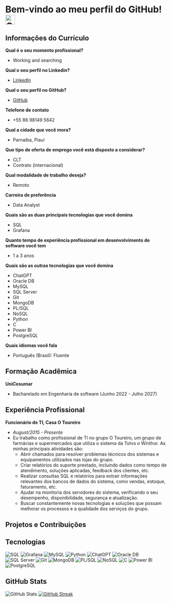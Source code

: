 # Bem-vindo ao meu perfil do GitHub! <img src="https://github.githubassets.com/images/modules/logos_page/GitHub-Mark.png" alt="GitHub Cat" width="30"/>


## Informações do Currículo

**Qual é o seu momento profissional?**
- Working and searching

**Qual o seu perfil no Linkedin?**
- [LinkedIn](https://www.linkedin.com/in/matheus-costa-05093b254)

**Qual o seu perfil no GitHub?**
- [GitHub](https://github.com/matheusphb)

**Telefone de contato**
- +55 86 98149 5642

**Qual a cidade que você mora?**
- Parnaíba, Piauí

**Que tipo de oferta de emprego você está disposto a considerar?**
- CLT
- Contrato (internacional)

**Qual modalidade de trabalho deseja?**
- Remoto

**Carreira de preferência**
- Data Analyst

**Quais são as duas principais tecnologias que você domina**
- SQL
- Grafana

**Quanto tempo de experiência profissional em desenvolvimento de software você tem**
- 1 a 3 anos

**Quais são as outras tecnologias que você domina**
- ChatGPT
- Oracle DB
- MySQL
- SQL Server
- Git
- MongoDB
- PL/SQL
- NoSQL
- Python
- C
- Power BI
- PostgreSQL

**Quais idiomas você fala**
- Português (Brasil): Fluente

## Formação Acadêmica

**UniCesumar**
- Bacharelado em Engenharia de software (Junho 2022 - Julho 2027)

## Experiência Profissional

**Funcionário de TI, Casa O Toureiro**
- *August/2015 - Presente*
- Eu trabalho como profissional de TI no grupo O Toureiro, um grupo de farmácias e supermercados que utiliza o sistema da Totvs o Winthor. As minhas principais atividades são:
  - Abrir chamados para resolver problemas técnicos dos sistemas e equipamentos utilizados nas lojas do grupo.
  - Criar relatórios do suporte prestado, incluindo dados como tempo de atendimento, soluções aplicadas, feedback dos clientes, etc.
  - Realizar consultas SQL e relatórios para extrair informações relevantes dos bancos de dados do sistema, como vendas, estoque, faturamento, etc.
  - Ajudar na monitoria dos servidores do sistema, verificando o seu desempenho, disponibilidade, segurança e atualização.
  - Buscar constantemente novas tecnologias e soluções que possam melhorar os processos e a qualidade dos serviços do grupo.

## Projetos e Contribuições


## Tecnologias

![SQL](https://img.shields.io/badge/SQL-%23007ACC.svg?style=flat&logo=microsoft-sql-server&logoColor=white)
![Grafana](https://img.shields.io/badge/Grafana-%23F46800.svg?style=flat&logo=grafana&logoColor=white)
![MySQL](https://img.shields.io/badge/MySQL-%234479A1.svg?style=flat&logo=mysql&logoColor=white)
![Python](https://img.shields.io/badge/Python-%233776AB.svg?style=flat&logo=python&logoColor=white)
![ChatGPT](https://img.shields.io/badge/ChatGPT-%2300A67C.svg?style=flat&logo=openai&logoColor=white)
![Oracle DB](https://img.shields.io/badge/Oracle%20DB-%23F80000.svg?style=flat&logo=oracle&logoColor=white)
![SQL Server](https://img.shields.io/badge/SQL%20Server-%23CC2927.svg?style=flat&logo=microsoft-sql-server&logoColor=white)
![Git](https://img.shields.io/badge/Git-%23F05033.svg?style=flat&logo=git&logoColor=white)
![MongoDB](https://img.shields.io/badge/MongoDB-%2347A248.svg?style=flat&logo=mongodb&logoColor=white)
![PL/SQL](https://img.shields.io/badge/PL%2FSQL-%23D73A49.svg?style=flat&logo=oracle&logoColor=white)
![NoSQL](https://img.shields.io/badge/NoSQL-%23E94D5F.svg?style=flat&logo=nosql&logoColor=white)
![C](https://img.shields.io/badge/C-%23A8B9CC.svg?style=flat&logo=c&logoColor=white)
![Power BI](https://img.shields.io/badge/Power%20BI-%23F2C811.svg?style=flat&logo=power-bi&logoColor=white)
![PostgreSQL](https://img.shields.io/badge/PostgreSQL-%23336791.svg?style=flat&logo=postgresql&logoColor=white)


## GitHub Stats

![GitHub Stats](https://github-readme-stats.vercel.app/api?username=matheusphb&theme=transparent&bg_color=000&border_color=30A3DC&show_icons=true&icon_color=30A3DC&title_color=E94D5F&text_color=FFF) [![GitHub Streak](https://streak-stats.demolab.com?user=matheusphb&theme=highcontrast&hide_border=false)](https://git.io/streak-stats)

